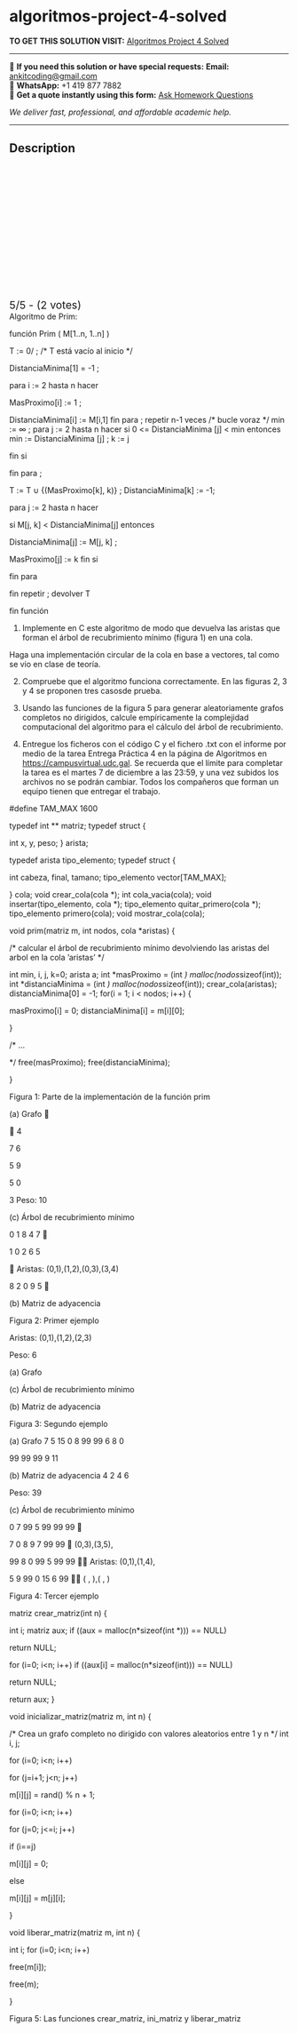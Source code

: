 # algoritmos-project-4-solved
**TO GET THIS SOLUTION VISIT:** [Algoritmos Project 4 Solved](https://www.ankitcodinghub.com/product/algoritmos-grado-en-ingenieria-informatica-solved-2/)


---

📩 **If you need this solution or have special requests:** **Email:** ankitcoding@gmail.com  
📱 **WhatsApp:** +1 419 877 7882  
📄 **Get a quote instantly using this form:** [Ask Homework Questions](https://www.ankitcodinghub.com/services/ask-homework-questions/)

*We deliver fast, professional, and affordable academic help.*

---

<h2>Description</h2>



<div class="kk-star-ratings kksr-auto kksr-align-center kksr-valign-top" data-payload="{&quot;align&quot;:&quot;center&quot;,&quot;id&quot;:&quot;117636&quot;,&quot;slug&quot;:&quot;default&quot;,&quot;valign&quot;:&quot;top&quot;,&quot;ignore&quot;:&quot;&quot;,&quot;reference&quot;:&quot;auto&quot;,&quot;class&quot;:&quot;&quot;,&quot;count&quot;:&quot;2&quot;,&quot;legendonly&quot;:&quot;&quot;,&quot;readonly&quot;:&quot;&quot;,&quot;score&quot;:&quot;5&quot;,&quot;starsonly&quot;:&quot;&quot;,&quot;best&quot;:&quot;5&quot;,&quot;gap&quot;:&quot;4&quot;,&quot;greet&quot;:&quot;Rate this product&quot;,&quot;legend&quot;:&quot;5\/5 - (2 votes)&quot;,&quot;size&quot;:&quot;24&quot;,&quot;title&quot;:&quot;Algoritmos Project 4 Solved&quot;,&quot;width&quot;:&quot;138&quot;,&quot;_legend&quot;:&quot;{score}\/{best} - ({count} {votes})&quot;,&quot;font_factor&quot;:&quot;1.25&quot;}">

<div class="kksr-stars">

<div class="kksr-stars-inactive">
            <div class="kksr-star" data-star="1" style="padding-right: 4px">


<div class="kksr-icon" style="width: 24px; height: 24px;"></div>
        </div>
            <div class="kksr-star" data-star="2" style="padding-right: 4px">


<div class="kksr-icon" style="width: 24px; height: 24px;"></div>
        </div>
            <div class="kksr-star" data-star="3" style="padding-right: 4px">


<div class="kksr-icon" style="width: 24px; height: 24px;"></div>
        </div>
            <div class="kksr-star" data-star="4" style="padding-right: 4px">


<div class="kksr-icon" style="width: 24px; height: 24px;"></div>
        </div>
            <div class="kksr-star" data-star="5" style="padding-right: 4px">


<div class="kksr-icon" style="width: 24px; height: 24px;"></div>
        </div>
    </div>

<div class="kksr-stars-active" style="width: 138px;">
            <div class="kksr-star" style="padding-right: 4px">


<div class="kksr-icon" style="width: 24px; height: 24px;"></div>
        </div>
            <div class="kksr-star" style="padding-right: 4px">


<div class="kksr-icon" style="width: 24px; height: 24px;"></div>
        </div>
            <div class="kksr-star" style="padding-right: 4px">


<div class="kksr-icon" style="width: 24px; height: 24px;"></div>
        </div>
            <div class="kksr-star" style="padding-right: 4px">


<div class="kksr-icon" style="width: 24px; height: 24px;"></div>
        </div>
            <div class="kksr-star" style="padding-right: 4px">


<div class="kksr-icon" style="width: 24px; height: 24px;"></div>
        </div>
    </div>
</div>


<div class="kksr-legend" style="font-size: 19.2px;">
            5/5 - (2 votes)    </div>
    </div>
Algoritmo de Prim:

función Prim ( M[1..n, 1..n] )

T := 0/ ; /* T está vacío al inicio */

DistanciaMinima[1] = -1 ;

para i := 2 hasta n hacer

MasProximo[i] := 1 ;

DistanciaMinima[i] := M[i,1] fin para ; repetir n-1 veces /* bucle voraz */ min := ∞ ; para j := 2 hasta n hacer si 0 &lt;= DistanciaMinima [j] &lt; min entonces min := DistanciaMinima [j] ; k := j

fin si

fin para ;

T := T ∪ {(MasProximo[k], k)} ; DistanciaMinima[k] := -1;

para j := 2 hasta n hacer

si M[j, k] &lt; DistanciaMinima[j] entonces

DistanciaMinima[j] := M[j, k] ;

MasProximo[j] := k fin si

fin para

fin repetir ; devolver T

fin función

1. Implemente en C este algoritmo de modo que devuelva las aristas que forman el árbol de recubrimiento mínimo (figura 1) en una cola.

Haga una implementación circular de la cola en base a vectores, tal como se vio en clase de teoría.

2. Compruebe que el algoritmo funciona correctamente. En las figuras 2, 3 y 4 se proponen tres casosde prueba.

3. Usando las funciones de la figura 5 para generar aleatoriamente grafos completos no dirigidos, calcule empíricamente la complejidad computacional del algoritmo para el cálculo del árbol de recubrimiento.

4. Entregue los ficheros con el código C y el fichero .txt con el informe por medio de la tarea Entrega Práctica 4 en la página de Algoritmos en https://campusvirtual.udc.gal. Se recuerda que el límite para completar la tarea es el martes 7 de diciembre a las 23:59, y una vez subidos los archivos no se podrán cambiar. Todos los compañeros que forman un equipo tienen que entregar el trabajo.

#define TAM_MAX 1600

typedef int ** matriz; typedef struct {

int x, y, peso; } arista;

typedef arista tipo_elemento; typedef struct {

int cabeza, final, tamano; tipo_elemento vector[TAM_MAX];

} cola; void crear_cola(cola *); int cola_vacia(cola); void insertar(tipo_elemento, cola *); tipo_elemento quitar_primero(cola *); tipo_elemento primero(cola); void mostrar_cola(cola);

void prim(matriz m, int nodos, cola *aristas) {

/* calcular el árbol de recubrimiento mínimo devolviendo las aristas del arbol en la cola ’aristas’ */

int min, i, j, k=0; arista a; int *masProximo = (int *) malloc(nodos*sizeof(int)); int *distanciaMinima = (int *) malloc(nodos*sizeof(int)); crear_cola(aristas); distanciaMinima[0] = -1; for(i = 1; i &lt; nodos; i++) {

masProximo[i] = 0; distanciaMinima[i] = m[i][0];

}

/* …

*/ free(masProximo); free(distanciaMinima);

}

Figura 1: Parte de la implementación de la función prim

(a) Grafo 

 4

7 6

5 9

5 0

3 Peso: 10

(c) Árbol de recubrimiento mínimo

0 1 8 4 7 

1 0 2 6 5

 Aristas: (0,1),(1,2),(0,3),(3,4)

8 2 0 9 5 

(b) Matriz de adyacencia

Figura 2: Primer ejemplo

Aristas: (0,1),(1,2),(2,3)

Peso: 6

(a) Grafo

(c) Árbol de recubrimiento mínimo

(b) Matriz de adyacencia

Figura 3: Segundo ejemplo

(a) Grafo 7 5 15 0 8 99 99 6 8 0

99 99 99 9 11

(b) Matriz de adyacencia 4 2 4 6

Peso: 39

(c) Árbol de recubrimiento mínimo

0 7 99 5 99 99 99 

7 0 8 9 7 99 99  (0,3),(3,5),

99 8 0 99 5 99 99  Aristas: (0,1),(1,4),

5 9 99 0 15 6 99  ( , ),( , )

Figura 4: Tercer ejemplo

matriz crear_matriz(int n) {

int i; matriz aux; if ((aux = malloc(n*sizeof(int *))) == NULL)

return NULL;

for (i=0; i&lt;n; i++) if ((aux[i] = malloc(n*sizeof(int))) == NULL)

return NULL;

return aux; }

void inicializar_matriz(matriz m, int n) {

/* Crea un grafo completo no dirigido con valores aleatorios entre 1 y n */ int i, j;

for (i=0; i&lt;n; i++)

for (j=i+1; j&lt;n; j++)

m[i][j] = rand() % n + 1;

for (i=0; i&lt;n; i++)

for (j=0; j&lt;=i; j++)

if (i==j)

m[i][j] = 0;

else

m[i][j] = m[j][i];

}

void liberar_matriz(matriz m, int n) {

int i; for (i=0; i&lt;n; i++)

free(m[i]);

free(m);

}

Figura 5: Las funciones crear_matriz, ini_matriz y liberar_matriz
